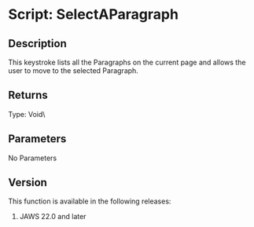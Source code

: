 # Script: SelectAParagraph

## Description

This keystroke lists all the Paragraphs on the current page and allows
the user to move to the selected Paragraph.

## Returns

Type: Void\

## Parameters

No Parameters

## Version

This function is available in the following releases:

1.  JAWS 22.0 and later
